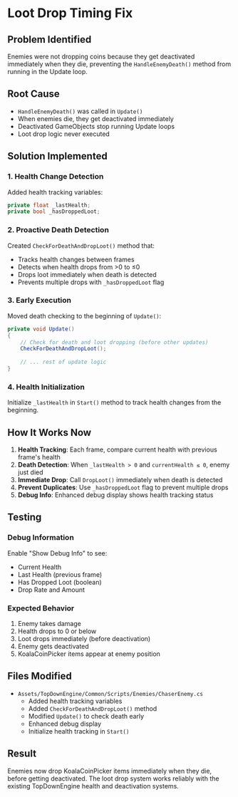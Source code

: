 # Loot Drop Timing Fix

## Problem Identified
Enemies were not dropping coins because they get deactivated immediately when they die, preventing the `HandleEnemyDeath()` method from running in the Update loop.

## Root Cause
- `HandleEnemyDeath()` was called in `Update()`
- When enemies die, they get deactivated immediately
- Deactivated GameObjects stop running Update loops
- Loot drop logic never executed

## Solution Implemented

### 1. Health Change Detection
Added health tracking variables:
```csharp
private float _lastHealth;
private bool _hasDroppedLoot;
```

### 2. Proactive Death Detection
Created `CheckForDeathAndDropLoot()` method that:
- Tracks health changes between frames
- Detects when health drops from >0 to ≤0
- Drops loot immediately when death is detected
- Prevents multiple drops with `_hasDroppedLoot` flag

### 3. Early Execution
Moved death checking to the beginning of `Update()`:
```csharp
private void Update()
{
    // Check for death and loot dropping (before other updates)
    CheckForDeathAndDropLoot();
    
    // ... rest of update logic
}
```

### 4. Health Initialization
Initialize `_lastHealth` in `Start()` method to track health changes from the beginning.

## How It Works Now

1. **Health Tracking**: Each frame, compare current health with previous frame's health
2. **Death Detection**: When `_lastHealth > 0` and `currentHealth ≤ 0`, enemy just died
3. **Immediate Drop**: Call `DropLoot()` immediately when death is detected
4. **Prevent Duplicates**: Use `_hasDroppedLoot` flag to prevent multiple drops
5. **Debug Info**: Enhanced debug display shows health tracking status

## Testing

### Debug Information
Enable "Show Debug Info" to see:
- Current Health
- Last Health (previous frame)
- Has Dropped Loot (boolean)
- Drop Rate and Amount

### Expected Behavior
1. Enemy takes damage
2. Health drops to 0 or below
3. Loot drops immediately (before deactivation)
4. Enemy gets deactivated
5. KoalaCoinPicker items appear at enemy position

## Files Modified

- `Assets/TopDownEngine/Common/Scripts/Enemies/ChaserEnemy.cs`
  - Added health tracking variables
  - Added `CheckForDeathAndDropLoot()` method
  - Modified `Update()` to check death early
  - Enhanced debug display
  - Initialize health tracking in `Start()`

## Result

Enemies now drop KoalaCoinPicker items immediately when they die, before getting deactivated. The loot drop system works reliably with the existing TopDownEngine health and deactivation systems.
